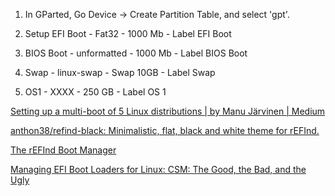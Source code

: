 1.  In GParted, Go Device -> Create Partition Table, and select 'gpt'.

2.  Setup EFI Boot - Fat32 - 1000 Mb - Label EFI Boot

3.  BIOS Boot - unformatted - 1000 Mb - Label BIOS Boot

4.  Swap  - linux-swap - Swap 10GB - Label Swap

5.  OS1 - XXXX - 250 GB - Label OS 1


[Setting up a multi-boot of 5 Linux distributions | by Manu Järvinen | Medium](https://medium.com/@manujarvinen/setting-up-a-multi-boot-of-5-linux-distributions-ca1fcf8d502)

[anthon38/refind-black: Minimalistic, flat, black and white theme for rEFInd.](https://github.com/anthon38/refind-black/tree/master)

[The rEFInd Boot Manager](https://www.rodsbooks.com/refind/)

[Managing EFI Boot Loaders for Linux: CSM: The Good, the Bad, and the Ugly](https://www.rodsbooks.com/efi-bootloaders/csm-good-bad-ugly.html)
